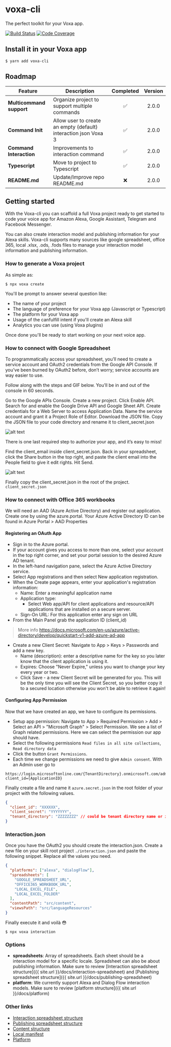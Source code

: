 # voxa-cli

The perfect toolkit for your Voxa app.

[![Build Status](https://travis-ci.org/VoxaAI/voxa-cli.svg?branch=staging)](https://travis-ci.org/VoxaAI/voxa-cli)
[![Code Coverage](https://codecov.io/gh/voxaai/voxa-cli/branch/staging/graph/badge.svg)](https://codecov.io/gh/VoxaAI/voxa-cli)

## Install it in your Voxa app

```
$ yarn add voxa-cli
```

## Roadmap

| Feature                  | Description                                                     | Completed | Version |
| ------------------------ | --------------------------------------------------------------- | :-------: | :-----: |
| **Multicommand support** | Organize project to support multiple commands                   |    ✅     |  2.0.0  |
| **Command Init**         | Allow user to create an empty (default) interaction json Voxa 3 |    ✅     |  2.0.0  |
| **Command Interaction**  | Improvements to interaction command                             |    ✅     |  2.0.0  |
| **Typescript**           | Move to project to Typescript                                   |    ✅     |  2.0.0  |
| **README.md**            | Update/Improve repo README.md                                   |    ❌     |  2.0.0  |

## Getting started

With the Voxa-cli you can scaffold a full Voxa project ready to get started to code your voice app for Amazon Alexa, Google Assistant, Telegram and Facebook Messenger.

You can also create interaction model and publishing information for your Alexa skills. Voxa-cli supports many sources like google spreadsheet, office 365, local .xlsx, .ods, .fods files to manage your interaction model information and publishing information.

### How to generate a Voxa project

As simple as:

```
$ npx voxa create
```

You'll be prompt to answer several question like:

- The name of your project
- The language of preference for your Voxa app (Javascript or Typescript)
- The platform for your Voxa app
- Usage of the canfulfill intent if you'll create an Alexa skill
- Analytics you can use (using Voxa plugins)

Once done you'll be ready to start working on your next voice app.

### How to connect with Google Spreadsheet

To programmatically access your spreadsheet, you’ll need to create a service account and OAuth2 credentials from the Google API Console. If you’ve been burned by OAuth2 before, don’t worry; service accounts are way easier to use.

Follow along with the steps and GIF below. You’ll be in and out of the console in 60 seconds.

Go to the Google APIs Console.
Create a new project.
Click Enable API. Search for and enable the Google Drive API and Google Sheet API.
Create credentials for a Web Server to access Application Data.
Name the service account and grant it a Project Role of Editor.
Download the JSON file.
Copy the JSON file to your code directory and rename it to client_secret.json

![alt text](https://www.twilio.com/blog/wp-content/uploads/2017/03/z5P3Wgwb468knWrP27VvpiWAAfZGuOu3gbxUrmi4RYQ2UmZr3wbDM1qTDEasNgsZYAhkDRQryo2vJ3LpvYekSbqntIG_YhO1RiIpVFmGrBwzDwASc8UTnGruTmnZTVZgAkGxPRgQ.png)

There is one last required step to authorize your app, and it’s easy to miss!

Find the client_email inside client_secret.json. Back in your spreadsheet, click the Share button in the top right, and paste the client email into the People field to give it edit rights. Hit Send.

![alt text](https://www.twilio.com/blog/wp-content/uploads/2017/03/2pzVvPzuNHokBSR2KXoPB9XC15xBF-qBCRJJq0Ut987IkqDVeL3sNdqY2oQj-1V1-2X-SdU33jAuwQ88_XxH703HFpoe7slpVUIniinIqbpz2zD6U2pd77C1iXT0Kzd4qFWb9pI0.png)

Finally copy the client_secret.json in the root of the project. `client_secret.json`

### How to connect with Office 365 workbooks

We will need an AAD (Azure Active Directory) and register out application. Create one by using the azure.portal. Your Azure Active Directory ID can be found in Azure Portal > AAD Properties

#### Registering an OAuth App

- Sign in to the Azure portal.
- If your account gives you access to more than one, select your account in the top right corner, and set your portal session to the desired Azure AD tenant.
- In the left-hand navigation pane, select the Azure Active Directory service.
- Select App registrations and then select New application registration.
- When the Create page appears, enter your application's registration information:
  - Name: Enter a meaningful application name
  - Application type:
    - Select Web app/API for client applications and resource/API applications that are installed on a secure server.
  - Sign-On URL: For this application enter any sign on URL
- From the Main Panel grab the application ID (client_id)

> More info https://docs.microsoft.com/en-us/azure/active-directory/develop/quickstart-v1-add-azure-ad-app

- Create a new Client Secret: Navigate to App > Keys > Passwords and add a new key.
  - Name (description): enter a descriptive name for the key so you later know that the client application is using it.
  - Expires: Choose "Never Expire," unless you want to change your key every year or two.
  - Click Save - a new Client Secret will be generated for you. This will be the only time you will see the Client Secret, so you better copy it to a secured location otherwise you won't be able to retrieve it again!

#### Configuring App Permission

Now that we have created an app, we have to configure its permissions.

- Setup app permission: Navigate to App > Required Permission > Add > Select an API > "Microsoft Graph" > Select Permission. We see a list of Graph related permissions. Here we can select the permission our app should have.
- Select the following permissions `Read files in all site collections`, `Read directory data`
- Click the button `Grant Permissions`.
- Each time we change permissions we need to give `Admin consent`. With an Admin user go to

```
https://login.microsoftonline.com/{TenantDirectory}.onmicrosoft.com/adminconsent?client_id={ApplicationID}
```

Finally create a file and name it `azure.secret.json` in the root folder of your project with the following values.

```json
{
  "client_id": "XXXXXX",
  "client_secret": "YYYYYYY",
  "tenant_directory": "ZZZZZZZZ" // could be tenant directory name or id
}
```

### Interaction.json

Once you have the OAuth2 you should create the interaction.json.
Create a new file on your skill root project `./interaction.json` and paste the following snippet. Replace all the values you need.

```json
{
  "platforms": ["alexa", "dialogFlow"],
  "spreadsheets": [
    "GOOGLE_SPREADSHEET_URL",
    "OFFICE365_WORKBOOK_URL",
    "LOCAL_EXCEL_FILE",
    "LOCAL_EXCEL_FOLDER"
  ],
  "contentPath": "src/content",
  "viewsPath": "src/languageResources"
}
```

Finally execute it and voilà :flushed:

```
$ npx voxa interaction
```

### Options

- **spreadsheets**: Array of spreadsheets. Each sheet should be a interaction model for a specific locale. Spreadsheet can also be about publishing information. Make sure to review [Interaction spreadsheet structure]({{ site.url }}/docs/interaction-spreadsheet) and [Publishing spreadsheet structure]({{ site.url }}/docs/publishing-spreadsheet)
- **platform**: We currently support Alexa and Dialog Flow interaction models. Make sure to review [platform structure]({{ site.url }}/docs/platform)

### Other links

- [Interaction spreadsheet structure](/docs/interaction-spreadsheet)
- [Publishing spreadsheet structure](/docs/publishing-spreadsheet)
- [Content structure](/docs/interaction-spreadsheet#tabs-to-download-should-have-the-following-structure)
- [Local manifest](/docs/local-manifest)
- [Platform](/docs/platform)

